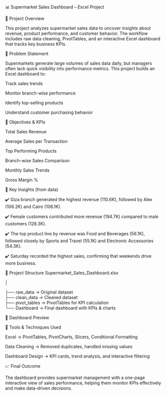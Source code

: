 📊 Supermarket Sales Dashboard – Excel Project

📝 Project Overview

This project analyzes supermarket sales data to uncover insights about revenue, product performance, and customer behavior. The workflow includes raw data cleaning, PivotTables, and an interactive Excel dashboard that tracks key business KPIs.

🎯 Problem Statement

Supermarkets generate large volumes of sales data daily, but managers often lack quick visibility into performance metrics. This project builds an Excel dashboard to:

Track sales trends

Monitor branch-wise performance

Identify top-selling products

Understand customer purchasing behavior

📌 Objectives & KPIs

Total Sales Revenue

Average Sales per Transaction

Top Performing Products

Branch-wise Sales Comparison

Monthly Sales Trends

Gross Margin %

🔑 Key Insights (from data)

✔️ Giza branch generated the highest revenue (110.6K), followed by Alex (106.2K) and Cairo (106.1K).

✔️ Female customers contributed more revenue (194.7K) compared to male customers (128.3K).

✔️ The top product line by revenue was Food and Beverages (56.1K), followed closely by Sports and Travel (55.1K) and Electronic Accessories (54.3K).

✔️ Saturday recorded the highest sales, confirming that weekends drive more business.

📂 Project Structure
Supermarket_Sales_Dashboard.xlsx

│

├── raw_data        → Original dataset  
├── clean_data      → Cleaned dataset  
├── pivot_tables    → PivotTables for KPI calculation  
└── Dashboard       → Final dashboard with KPIs & charts  

📸 Dashboard Preview



🚀 Tools & Techniques Used

Excel → PivotTables, PivotCharts, Slicers, Conditional Formatting

Data Cleaning → Removed duplicates, handled missing values

Dashboard Design → KPI cards, trend analysis, and interactive filtering

📈 Final Outcome

The dashboard provides supermarket management with a one-page interactive view of sales performance, helping them monitor KPIs effectively and make data-driven decisions.
